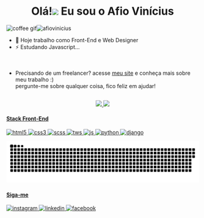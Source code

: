 <h1 align="center">Olá!<img src="https://raw.githubusercontent.com/kaueMarques/kaueMarques/master/hi.gif" width="30px"> Eu sou o Afio Vinícius</h1>

<div> 
  <img align="left" height="20rem" src="https://c.tenor.com/2Wu29iaHSYYAAAAj/coffee-lover-hot-coffee.gif" alt="coffee gif" />
  <p align="left"> <img src="https://komarev.com/ghpvc/?username=afiovinicius" alt="afiovinicius" /> </p>
</div>

- 🔭 Hoje trabalho como Front-End e Web Designer
- ⚡ Estudando Javascript...

<br>

- Precisando de um freelancer? acesse [meu site](https://www.afiovinicius.com) e conheça mais sobre meu trabalho :) <br> pergunte-me sobre qualquer coisa, fico feliz em ajudar!

##

<div>
  <a href="https://github.com/afiovinicius">
   <div align="center"> 
    <img height="170em" src="https://github-readme-stats.vercel.app/api?username=afiovinicius&show_icons=true&theme=tokyonight&include_all_commits=true&count_private=true" />
    <img height="170em" src="https://github-readme-stats.vercel.app/api/top-langs/?username=afiovinicius&layout=compact&langs_count=7&theme=tokyonight"/>
   </div>
</div>

<div style="display: inline_block" align="left">
  <h4>Stack Front-End</h4>
  <img src="https://img.shields.io/badge/HTML5-E34F26?style=for-the-badge&logo=html5&logoColor=white" alt="html5" />
  <img src="https://img.shields.io/badge/CSS3-1572B6?style=for-the-badge&logo=css3&logoColor=white" alt="css3" />
  <img src="https://img.shields.io/badge/Sass-CC6699?style=for-the-badge&logo=sass&logoColor=white" alt="scss" />
  <img src="https://img.shields.io/badge/Tailwind_CSS-38B2AC?style=for-the-badge&logo=tailwind-css&logoColor=white" alt="tws" />
  <img src="https://img.shields.io/badge/JavaScript-3498DB?style=for-the-badge&logo=javascript&logoColor=white" alt="js" />
  <img src="https://img.shields.io/badge/Python-14354C?style=for-the-badge&logo=python&logoColor=white" alt="python" />
  <img src="https://img.shields.io/badge/Django-092E20?style=for-the-badge&logo=django&logoColor=white" alt="django" />
</div>

![Snake animation](https://github.com/afiovinicius/afiovinicius/blob/output/github-contribution-grid-snake.svg)
  
<div style="display: inline_block" align="left">
  <h4>Siga-me</h4>
  <a href="instagram.com/afiovinicius" target="_blank"> 
    <img src="https://img.shields.io/badge/Instagram-E4405F?style=for-the-badge&logo=instagram&logoColor=white" alt="instagram" />
  </a>
  <a href="https://www.linkedin.com/in/afiovinicius/" target="_blank"> 
    <img src="https://img.shields.io/badge/LinkedIn-0077B5?style=for-the-badge&logo=linkedin&logoColor=white" alt="linkedin" />
  </a>
  <a href="https://www.facebook.com/afiodev" target="_blank"> 
    <img src="https://img.shields.io/badge/Facebook-1877F2?style=for-the-badge&logo=facebook&logoColor=white" alt="facebook" />
  </a>
</div>

##
